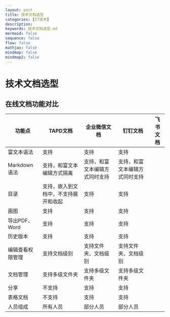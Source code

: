 ```yaml
---
layout: post
title: 技术文档选型
categories: [IT技术]
description: 
keywords: 技术文档选型.md
mermaid: false
sequence: false
flow: false
mathjax: false
mindmap: false
mindmap2: false
---
```

# 技术文档选型

## **在线文档功能对比**

| **功能点**    | **TAPD文档**         | **企业微信文档**      | **钉钉文档**        | 飞书文档 |
|------------|--------------------|-----------------|-----------------|------|
| 富文本语法      | 支持                 | 支持              | 支持              |      |
| Markdown语法 | 支持，和富文本编辑方式隔离      | 支持，和富文本编辑方式同时支持 | 支持，和富文本编辑方式同时支持 |      |
| 目录         | 支持，嵌入到文档中，不支持展开和收起 | 支持              | 支持              |      |
| 画图         | 支持                 | 支持              | 支持              |      |
| 导出PDF、Word | 支持                 | 支持              | 支持              |      |
| 历史版本       | 支持                 | 支持              | 支持              |      |
| 编辑查看权限管理   | 支持文档级别             | 支持文件夹、文档级别      | 支持文件夹、文档级别      |      |
| 文档管理       | 支持多级文件夹            | 支持多级文件夹         | 支持多级文件夹         |      |
| 分享         | 不支持                | 支持              | 支持              |      |
| 表格文档       | 不支持                | 支持              | 支持              |      |
| 人员组成       | 所有人员               | 部分人员            | 部分人员            |      |